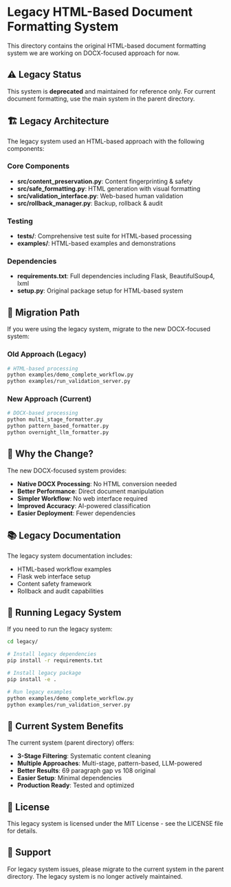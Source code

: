 # Legacy HTML-Based Document Formatting System

This directory contains the original HTML-based document formatting system we are working on DOCX-focused approach for now. 

## ⚠️ Legacy Status

This system is **deprecated** and maintained for reference only. For current document formatting, use the main system in the parent directory.

## 🏗️ Legacy Architecture

The legacy system used an HTML-based approach with the following components:

### Core Components
- **src/content_preservation.py**: Content fingerprinting & safety
- **src/safe_formatting.py**: HTML generation with visual formatting
- **src/validation_interface.py**: Web-based human validation
- **src/rollback_manager.py**: Backup, rollback & audit

### Testing
- **tests/**: Comprehensive test suite for HTML-based processing
- **examples/**: HTML-based examples and demonstrations

### Dependencies
- **requirements.txt**: Full dependencies including Flask, BeautifulSoup4, lxml
- **setup.py**: Original package setup for HTML-based system

## 🔄 Migration Path

If you were using the legacy system, migrate to the new DOCX-focused system:

### Old Approach (Legacy)
```bash
# HTML-based processing
python examples/demo_complete_workflow.py
python examples/run_validation_server.py
```

### New Approach (Current)
```bash
# DOCX-based processing
python multi_stage_formatter.py
python pattern_based_formatter.py
python overnight_llm_formatter.py
```

## 🚀 Why the Change?

The new DOCX-focused system provides:
- **Native DOCX Processing**: No HTML conversion needed
- **Better Performance**: Direct document manipulation
- **Simpler Workflow**: No web interface required
- **Improved Accuracy**: AI-powered classification
- **Easier Deployment**: Fewer dependencies

## 📚 Legacy Documentation

The legacy system documentation includes:
- HTML-based workflow examples
- Flask web interface setup
- Content safety framework
- Rollback and audit capabilities

## 🔧 Running Legacy System

If you need to run the legacy system:

```bash
cd legacy/

# Install legacy dependencies
pip install -r requirements.txt

# Install legacy package
pip install -e .

# Run legacy examples
python examples/demo_complete_workflow.py
python examples/run_validation_server.py
```

## 🎯 Current System Benefits

The current system (parent directory) offers:
- **3-Stage Filtering**: Systematic content cleaning
- **Multiple Approaches**: Multi-stage, pattern-based, LLM-powered
- **Better Results**: 69 paragraph gap vs 108 original
- **Easier Setup**: Minimal dependencies
- **Production Ready**: Tested and optimized

## 📄 License

This legacy system is licensed under the MIT License - see the LICENSE file for details.

## 🔄 Support

For legacy system issues, please migrate to the current system in the parent directory. The legacy system is no longer actively maintained.
